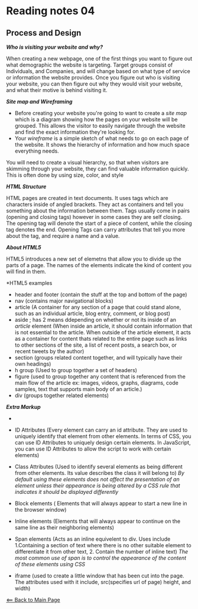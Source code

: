 # Reading notes 04

## Process and Design

__*Who is visiting your website and why?*__

When creating a new webpage, one of the first things you want to figure out what demographic the website is targeting. Target groups consist of Individuals, and Companies, and will change based on what type of service or information the website provides. Once you figure out who is visiting your website, you can then figure out why they would visit your website, and what their motive is behind visiting it.

__*Site map and Wireframing*__

- Before creating your website you're going to want to create a *site map* which is a diagram showing how the pages on your website will be grouped. This allows the visitor to easily navigate through the website and find the exact information they're looking for.
- Your *wireframe* is a simple sketch of what needs to go on each page of the website. It shows the hierarchy of information and how much space everything needs.

You will need to create a visual hierarchy, so that when visitors are skimming through your website, they can find valuable information quickly. This is often done by using size, color, and style

__*HTML Structure*__

HTML pages are created in text documents. It uses tags which are characters inside of angled brackets. They act as containers and tell you something about the information between them. Tags usually come in pairs (opening and closing tags) however in some cases they are self closing. The opening tag will denote the start of a piece of content, while the closing tag denotes the end. Opening Tags can carry attributes that tell you more about the tag, and require a name and a value.

__*About HTML5*__

HTML5 introduces a new set of elemetns that allow you to divide up the parts of a page. The names of the elements indicate the kind of content you will find in them.

*HTML5 examples

- header and footer (contain the stuff at the top and bottom of the page)
- nav (contains major navigational blocks)
- article (A container for any section of a page that could stand alone, such as an individual article, blog entry, comment, or blog post)
- aside ; has 2 means ddepending on whether or not its inside of an *article* element (When inside an article, it should contain information that is not essential to the article. When outside of the article element, it acts as a container for content thats related to the entire page such as links to other sections of the site, a list of recent posts, a search box, or recent tweets by the author)
- section (groups related content together, and will typically have their own headings)
- h group (Used to group together a set of headers)
- figure (used to group together any content that is referenced from the main flow of the article ex: images, videos, graphs, diagrams, code samples, text that supports main body of an article.)
- div (groups together related elements)

__*Extra Markup*__

- <!-- used for comments. this text will not appear on the html document-->
- ID Attributes (Every element can carry an id attribute. They are used to uniquely identify that element from other elements. In terms of CSS, you can use ID Attributes to uniquely design certain elements. In JavaScript, you can use ID Attributes to allow the script to work with certain elements)
- Class Attributes (Used to identify several elements as being different from other elements. Its value describes the class it will belong to)
*By default using these elements does not affect the presentation of an element unless their appearance is being altered by a CSS rule that indicates it should be displayed differently*

- Block elements ( Elements that will always appear to start a new line in the browser window)

- Inline elements (Elements that will always appear to continue on the same line as their neighboring elements)

- Span elements (Acts as an inline equivelent to div. Uses include 1.Containing a section of text where there is no other suitable element to differentiate it from other text, 2. Contain the number of inline text)
*The most common use of span is to control the appearance of the content of these elements using CSS*

- iframe (used to create a little window that has been cut into the page. The attributes used with it include, src(specifies url of page) height, and width)

[<== Back to Main Page](README.md)
